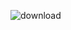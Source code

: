 ![download](https://user-images.githubusercontent.com/86152385/155753817-8b67dd27-47d1-4544-878c-08c6e86bfd0a.png)
